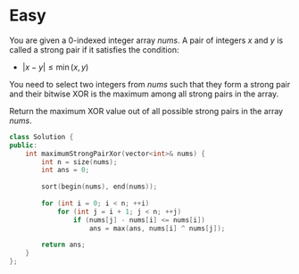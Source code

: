# Easy

You are given a 0-indexed integer array $nums$. A pair of integers $x$ and $y$ is called a strong pair if it satisfies the condition:

- $|x - y| \leq \min(x, y)$

You need to select two integers from $nums$ such that they form a strong pair and their bitwise XOR is the maximum among all strong pairs in the array.

Return the maximum XOR value out of all possible strong pairs in the array $nums$.

```cpp
class Solution {
public:
    int maximumStrongPairXor(vector<int>& nums) {
        int n = size(nums);
        int ans = 0;
        
        sort(begin(nums), end(nums));
        
        for (int i = 0; i < n; ++i)
            for (int j = i + 1; j < n; ++j)
                if (nums[j] - nums[i] <= nums[i])
                    ans = max(ans, nums[i] ^ nums[j]);
        
        return ans;
    }
};
```
